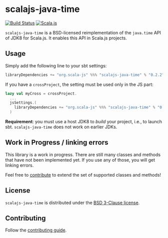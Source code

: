 # scalajs-java-time

[![Build Status](https://travis-ci.org/scala-js/scala-js-java-time.svg?branch=master)](https://travis-ci.org/scala-js/scala-js-java-time)
[![Scala.js](https://www.scala-js.org/assets/badges/scalajs-0.6.17.svg)](https://www.scala-js.org/)

`scalajs-java-time` is a BSD-licensed reimplementation of the `java.time` API
of JDK8 for Scala.js. It enables this API in Scala.js projects.

## Usage

Simply add the following line to your sbt settings:

```scala
libraryDependencies += "org.scala-js" %%% "scalajs-java-time" % "0.2.2"
```

If you have a `crossProject`, the setting must be used only in the JS part:

```scala
lazy val myCross = crossProject.
  ...
  jsSettings.(
    libraryDependencies += "org.scala-js" %%% "scalajs-java-time" % "0.2.2"
  )
```

**Requirement**: you must use a host JDK8 to *build* your project, i.e., to
launch sbt. `scalajs-java-time` does not work on earlier JDKs.

## Work in Progress / linking errors

This library is a work in progress.
There are still many classes and methods that have not been implemented yet.
If you use any of those, you will get linking errors.

Feel free to [contribute](./CONTRIBUTING.md) to extend the set of supported
classes and methods!

## License

`scalajs-java-time` is distributed under the
[BSD 3-Clause license](./LICENSE.txt).

## Contributing

Follow the [contributing guide](./CONTRIBUTING.md).
